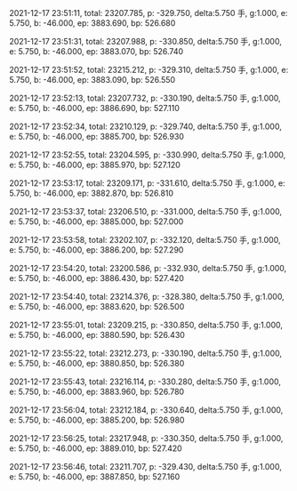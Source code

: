 2021-12-17 23:51:11, total: 23207.785, p: -329.750, delta:5.750 手, g:1.000, e: 5.750, b: -46.000, ep: 3883.690, bp: 526.680

2021-12-17 23:51:31, total: 23207.988, p: -330.850, delta:5.750 手, g:1.000, e: 5.750, b: -46.000, ep: 3883.070, bp: 526.740

2021-12-17 23:51:52, total: 23215.212, p: -329.310, delta:5.750 手, g:1.000, e: 5.750, b: -46.000, ep: 3883.090, bp: 526.550

2021-12-17 23:52:13, total: 23207.732, p: -330.190, delta:5.750 手, g:1.000, e: 5.750, b: -46.000, ep: 3886.690, bp: 527.110

2021-12-17 23:52:34, total: 23210.129, p: -329.740, delta:5.750 手, g:1.000, e: 5.750, b: -46.000, ep: 3885.700, bp: 526.930

2021-12-17 23:52:55, total: 23204.595, p: -330.990, delta:5.750 手, g:1.000, e: 5.750, b: -46.000, ep: 3885.970, bp: 527.120

2021-12-17 23:53:17, total: 23209.171, p: -331.610, delta:5.750 手, g:1.000, e: 5.750, b: -46.000, ep: 3882.870, bp: 526.810

2021-12-17 23:53:37, total: 23206.510, p: -331.000, delta:5.750 手, g:1.000, e: 5.750, b: -46.000, ep: 3885.000, bp: 527.000

2021-12-17 23:53:58, total: 23202.107, p: -332.120, delta:5.750 手, g:1.000, e: 5.750, b: -46.000, ep: 3886.200, bp: 527.290

2021-12-17 23:54:20, total: 23200.586, p: -332.930, delta:5.750 手, g:1.000, e: 5.750, b: -46.000, ep: 3886.430, bp: 527.420

2021-12-17 23:54:40, total: 23214.376, p: -328.380, delta:5.750 手, g:1.000, e: 5.750, b: -46.000, ep: 3883.620, bp: 526.500

2021-12-17 23:55:01, total: 23209.215, p: -330.850, delta:5.750 手, g:1.000, e: 5.750, b: -46.000, ep: 3880.590, bp: 526.430

2021-12-17 23:55:22, total: 23212.273, p: -330.190, delta:5.750 手, g:1.000, e: 5.750, b: -46.000, ep: 3880.850, bp: 526.380

2021-12-17 23:55:43, total: 23216.114, p: -330.280, delta:5.750 手, g:1.000, e: 5.750, b: -46.000, ep: 3883.960, bp: 526.780

2021-12-17 23:56:04, total: 23212.184, p: -330.640, delta:5.750 手, g:1.000, e: 5.750, b: -46.000, ep: 3885.200, bp: 526.980

2021-12-17 23:56:25, total: 23217.948, p: -330.350, delta:5.750 手, g:1.000, e: 5.750, b: -46.000, ep: 3889.010, bp: 527.420

2021-12-17 23:56:46, total: 23211.707, p: -329.430, delta:5.750 手, g:1.000, e: 5.750, b: -46.000, ep: 3887.850, bp: 527.160